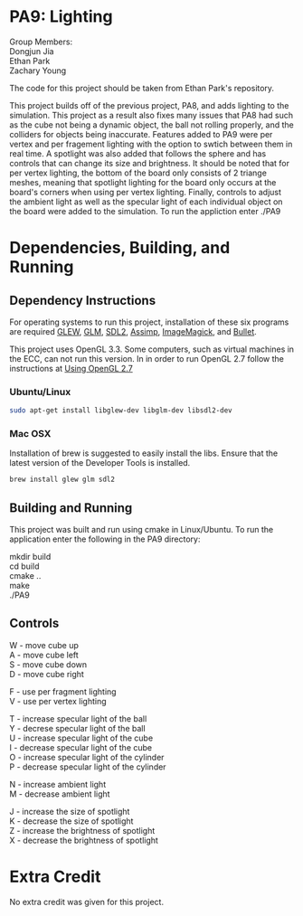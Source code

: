 # PA9: Lighting
Group Members:  
Dongjun Jia  
Ethan Park  
Zachary Young 

The code for this project should be taken from Ethan Park's repository. 

This project builds off of the previous project, PA8, and adds lighting to the simulation. This project as a result also fixes many issues that PA8 had such as the cube not being a dynamic object, the ball not rolling properly, and the colliders for objects being inaccurate. Features added to PA9 were per vertex and per fragement lighting with the option to swtich between them in real time. A spotlight was also added that follows the sphere and has controls that can change its size and brightness. It should be noted that for per vertex lighting, the bottom of the board only consists of 2 triange meshes, meaning that spotlight lighting for the board only occurs at the board's corners when using per vertex lighting. Finally, controls to adjust the ambient light as well as the specular light of each individual object on the board were added to the simulation. To run the appliction enter ./PA9

# Dependencies, Building, and Running

## Dependency Instructions
For operating systems to run this project, installation of these six programs are required [GLEW](http://glew.sourceforge.net/), [GLM](http://glm.g-truc.net/0.9.7/index.html), [SDL2](https://wiki.libsdl.org/Tutorials), [Assimp](http://assimp.sourceforge.net/main_downloads.html), [ImageMagick](https://sourceforge.net/projects/imagemagick/), and [Bullet](https://pybullet.org/wordpress/).

This project uses OpenGL 3.3. Some computers, such as virtual machines in the ECC, can not run this version. In in order to run OpenGL 2.7 follow the instructions at [Using OpenGL 2.7](https://github.com/HPC-Vis/computer-graphics/wiki/Using-OpenGL-2.7)

### Ubuntu/Linux
```bash
sudo apt-get install libglew-dev libglm-dev libsdl2-dev
```

### Mac OSX
Installation of brew is suggested to easily install the libs. Ensure that the latest version of the Developer Tools is installed.
```bash
brew install glew glm sdl2
```

## Building and Running
This project was built and run using cmake in Linux/Ubuntu. To run the application enter the following in the PA9 directory:

mkdir build  
cd build  
cmake ..  
make  
./PA9 

## Controls
W	- move cube up  
A	- move cube left  
S	- move cube down  
D	- move cube right  

F 	- use per fragment lighting  
V 	- use per vertex lighting  

T 	- increase specular light of the ball  
Y 	- decrese specular light of the ball  
U 	- increase specular light of the cube  
I 	- decrease specular light of the cube  
O 	- increase specular light of the cylinder  
P 	- decrease specular light of the cylinder  

N 	- increase ambient light  
M 	- decrease ambient light  

J 	- increase the size of spotlight  
K 	- decrease the size of spotlight  
Z 	- increase the brightness of spotlight  
X 	- decrease the brightness of spotlight  

# Extra Credit
No extra credit was given for this project.

